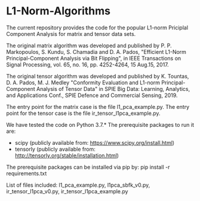 # L1-Norm-Algorithms
The current repository provides the code for the popular L1-norm Priciplal Component Analysis for matrix and tensor data sets.

The original matrix algorithm was developed and published by P. P. Markopoulos, S. Kundu, S. Chamadia and D. A. Pados, "Efficient L1-Norm Principal-Component Analysis via Bit Flipping", in IEEE Transactions on Signal Processing, vol. 65, no. 16, pp. 4252-4264, 15 Aug.15, 2017.

The original tensor algorithm was developed and published by K. Tountas, D. A. Pados, M. J. Medley "Conformity Evaluation and L1-norm Principal-Component Analysis of Tensor Data" in SPIE Big Data: Learning, Analytics, and Applications Conf., SPIE Defence and Commercial Sensing, 2019.

The entry point for the matrix case is the file l1_pca_example.py.
The entry point for the tensor case is the file ir_tensor_l1pca_example.py.

We have tested the code on Python 3.7.* The prerequisite packages to run it are: 
- scipy (publicly available from: https://www.scipy.org/install.html)
- tensorly (publicly available from: http://tensorly.org/stable/installation.html)

The prerequisite packages can be installed via pip by: 
pip install -r requirements.txt

List of files included: l1_pca_example.py, l1pca_sbfk_v0.py, ir_tensor_l1pca_v0.py, ir_tensor_l1pca_example.py
